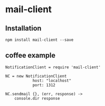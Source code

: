 # mail-client

## Installation

```
npm install mail-client --save
```

## coffee example
```
NotificationClient = require 'mail-client'

NC = new NotificationClient
			host: "localhost"
			port: 1312

NC.sendmail {}, (err, response) ->
	console.dir response
```	
	
